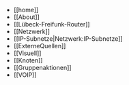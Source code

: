  * [[home]]
 * [[About]]
 * [[Lübeck-Freifunk-Router]]
 * [[Netzwerk]]
  * [[IP-Subnetze|Netzwerk:IP-Subnetze]]
 * [[ExterneQuellen]]
 * [[Visuell]]
 * [[Knoten]]
 * [[Gruppenaktionen]]
 * [[VOIP]]